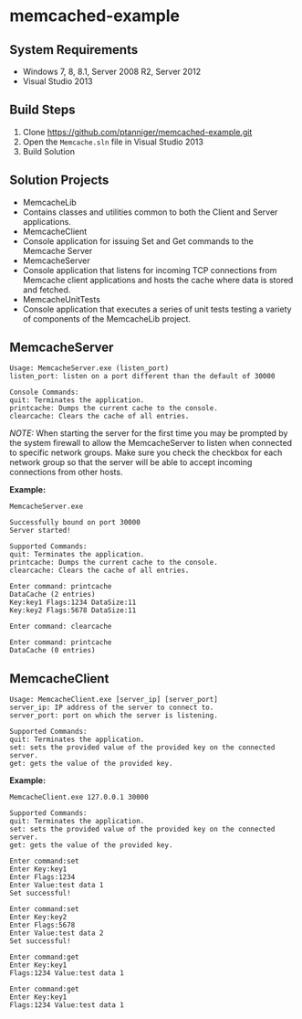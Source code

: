 # memcached-example
## System Requirements
* Windows 7, 8, 8.1, Server 2008 R2, Server 2012
* Visual Studio 2013

## Build Steps
1. Clone https://github.com/ptanniger/memcached-example.git
2. Open the `Memcache.sln` file in Visual Studio 2013
3. Build Solution

## Solution Projects
* MemcacheLib
 * Contains classes and utilities common to both the Client and Server applications.
* MemcacheClient
 * Console application for issuing Set and Get commands to the Memcache Server
* MemcacheServer
 * Console application that listens for incoming TCP connections from Memcache client applications and hosts the cache where data is stored and fetched.
* MemcacheUnitTests
 * Console application that executes a series of unit tests testing a variety of components of the MemcacheLib project.

## MemcacheServer
    Usage: MemcacheServer.exe (listen_port)
    listen_port: listen on a port different than the default of 30000

    Console Commands:
    quit: Terminates the application.
    printcache: Dumps the current cache to the console.
    clearcache: Clears the cache of all entries.
*NOTE:* When starting the server for the first time you may be prompted by the system firewall to allow the MemcacheServer to listen when connected to specific network groups. Make sure you check the checkbox for each network group so that the server will be able to accept incoming connections from other hosts.

**Example:**
    
    MemcacheServer.exe
    
    Successfully bound on port 30000
    Server started!
    
    Supported Commands:
    quit: Terminates the application.
    printcache: Dumps the current cache to the console.
    clearcache: Clears the cache of all entries.
    
    Enter command: printcache
    DataCache (2 entries)
    Key:key1 Flags:1234 DataSize:11
    Key:key2 Flags:5678 DataSize:11
    
    Enter command: clearcache
    
    Enter command: printcache
    DataCache (0 entries)

## MemcacheClient
    Usage: MemcacheClient.exe [server_ip] [server_port]
    server_ip: IP address of the server to connect to.
    server_port: port on which the server is listening.
    
    Supported Commands:
    quit: Terminates the application.
    set: sets the provided value of the provided key on the connected server.
    get: gets the value of the provided key.

**Example:**  

    MemcacheClient.exe 127.0.0.1 30000
    
    Supported Commands:
    quit: Terminates the application.
    set: sets the provided value of the provided key on the connected server.
    get: gets the value of the provided key.
    
    Enter command:set
    Enter Key:key1
    Enter Flags:1234
    Enter Value:test data 1
    Set successful!
    
    Enter command:set
    Enter Key:key2
    Enter Flags:5678
    Enter Value:test data 2
    Set successful!
    
    Enter command:get
    Enter Key:key1
    Flags:1234 Value:test data 1
    
    Enter command:get
    Enter Key:key1
    Flags:1234 Value:test data 1

